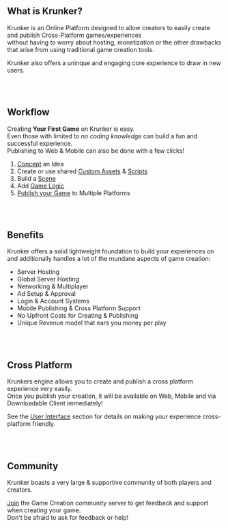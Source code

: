 ## What is Krunker?

Krunker is an Online Platform designed to allow creators to easily create and publish Cross-Platform games/experiences\
without having to worry about hosting, monetization or the other drawbacks that arise from using traditional game creation tools.

Krunker also offers a uninque and engaging core experience to draw in new users.

<br><br/>

## Workflow

Creating **Your First Game** on Krunker is easy.\
Even those with limited to *no coding knowledge* can build a fun and successful experience.\
Publishing to Web & Mobile can also be done with a few clicks!

1. [Concept](./files/your_first_game?id=concept) an Idea
2. Create or use shared [Custom Assets](./files/custom_assets) & [Scripts](./files/custom_assets?id=scripts)
3. Build a [Scene](./files/scene)
4. Add [Game Logic](./files/game_logic)
5. [Publish your Game](./files/publish_your_game) to Multiple Platforms

<br><br/>

## Benefits

Krunker offers a solid lightweight foundation to build your experiences on\
and additionally handles a lot of the mundane aspects of game creation:

* Server Hosting
* Global Server Hosting
* Networking & Multiplayer
* Ad Setup & Approval
* Login & Account Systems
* Mobile Publishing & Cross Platform Support
* No Upfront Costs for Creating & Publishing
* Unique Revenue model that ears you money per play

<br><br/>

## Cross Platform

Krunkers engine allows you to create and publish a cross platform experience very easily.\
Once you publish your creation, it will be available on Web, Mobile and via Downloadable Client immediately!

See the [User Interface](./files/user_interface?id=adding-an-element-div) section for details on making your experience cross-platform friendly.

<br><br/>

## Community

Krunker boasts a very large & supportive community of both players and creators.

[Join](https://discord.gg/Kfypyp5 "Map Makers of Krunker Discord") the Game Creation community server to get feedback and support when creating your game.\
Don't be afraid to ask for feedback or help!